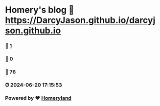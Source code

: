 # Homery's blog :link: https://DarcyJason.github.io/darcyjson.github.io 
### :page_facing_up: [1](https://DarcyJason.github.io/darcyjson.github.io/tag.html) 
### :speech_balloon: 0 
### :hibiscus: 76 
### :alarm_clock: 2024-06-20 17:15:53 
### Powered by :heart: [Homeryland](https://github.com/DarcyJason/darcyjson.github.io)
